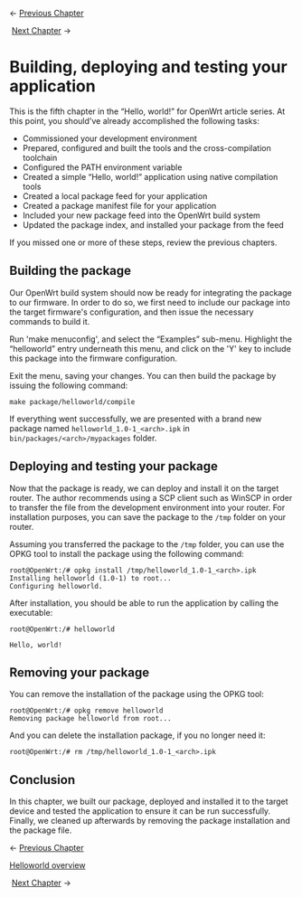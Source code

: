 ← [Previous Chapter](/docs/guide-developer/helloworld/chapter4 "docs:guide-developer:helloworld:chapter4")  

 [Next Chapter](/docs/guide-developer/helloworld/chapter6 "docs:guide-developer:helloworld:chapter6") →

# Building, deploying and testing your application

This is the fifth chapter in the “Hello, world!” for OpenWrt article series. At this point, you should've already accomplished the following tasks:

- Commissioned your development environment
- Prepared, configured and built the tools and the cross-compilation toolchain
- Configured the PATH environment variable
- Created a simple “Hello, world!” application using native compilation tools
- Created a local package feed for your application
- Created a package manifest file for your application
- Included your new package feed into the OpenWrt build system
- Updated the package index, and installed your package from the feed

If you missed one or more of these steps, review the previous chapters.

## Building the package

Our OpenWrt build system should now be ready for integrating the package to our firmware. In order to do so, we first need to include our package into the target firmware's configuration, and then issue the necessary commands to build it.

Run 'make menuconfig', and select the “Examples” sub-menu. Highlight the “helloworld” entry underneath this menu, and click on the 'Y' key to include this package into the firmware configuration.

Exit the menu, saving your changes. You can then build the package by issuing the following command:

```
make package/helloworld/compile
```

If everything went successfully, we are presented with a brand new package named `helloworld_1.0-1_<arch>.ipk` in `bin/packages/<arch>/mypackages` folder.

## Deploying and testing your package

Now that the package is ready, we can deploy and install it on the target router. The author recommends using a SCP client such as WinSCP in order to transfer the file from the development environment into your router. For installation purposes, you can save the package to the `/tmp` folder on your router.

Assuming you transferred the package to the `/tmp` folder, you can use the OPKG tool to install the package using the following command:

```
root@OpenWrt:/# opkg install /tmp/helloworld_1.0-1_<arch>.ipk
Installing helloworld (1.0-1) to root...
Configuring helloworld.
```

After installation, you should be able to run the application by calling the executable:

```
root@OpenWrt:/# helloworld

Hello, world!
```

## Removing your package

You can remove the installation of the package using the OPKG tool:

```
root@OpenWrt:/# opkg remove helloworld
Removing package helloworld from root...
```

And you can delete the installation package, if you no longer need it:

```
root@OpenWrt:/# rm /tmp/helloworld_1.0-1_<arch>.ipk
```

## Conclusion

In this chapter, we built our package, deployed and installed it to the target device and tested the application to ensure it can be run successfully. Finally, we cleaned up afterwards by removing the package installation and the package file.

← [Previous Chapter](/docs/guide-developer/helloworld/chapter4 "docs:guide-developer:helloworld:chapter4")  

[Helloworld overview](/docs/guide-developer/helloworld/start "docs:guide-developer:helloworld:start")  

 [Next Chapter](/docs/guide-developer/helloworld/chapter6 "docs:guide-developer:helloworld:chapter6") →
